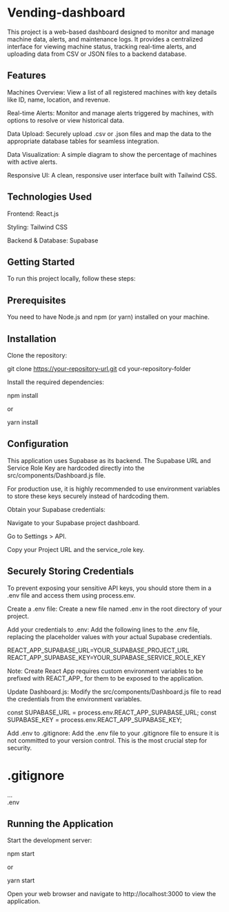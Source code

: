 # Vending-dashboard


This project is a web-based dashboard designed to monitor and manage machine data, alerts, and maintenance logs. It provides a centralized interface for viewing machine status, tracking real-time alerts, and uploading data from CSV or JSON files to a backend database.

## Features
Machines Overview: View a list of all registered machines with key details like ID, name, location, and revenue.

Real-time Alerts: Monitor and manage alerts triggered by machines, with options to resolve or view historical data.

Data Upload: Securely upload .csv or .json files and map the data to the appropriate database tables for seamless integration.

Data Visualization: A simple diagram to show the percentage of machines with active alerts.

Responsive UI: A clean, responsive user interface built with Tailwind CSS.

## Technologies Used
Frontend: React.js

Styling: Tailwind CSS

Backend & Database: Supabase

## Getting Started
To run this project locally, follow these steps:

## Prerequisites
You need to have Node.js and npm (or yarn) installed on your machine.

## Installation
Clone the repository:

git clone https://your-repository-url.git
cd your-repository-folder

Install the required dependencies:

npm install

or

yarn install

## Configuration
This application uses Supabase as its backend. The Supabase URL and Service Role Key are hardcoded directly into the src/components/Dashboard.js file.

For production use, it is highly recommended to use environment variables to store these keys securely instead of hardcoding them.

Obtain your Supabase credentials:

Navigate to your Supabase project dashboard.

Go to Settings > API.

Copy your Project URL and the service_role key.

## Securely Storing Credentials
To prevent exposing your sensitive API keys, you should store them in a .env file and access them using process.env.

Create a .env file:
Create a new file named .env in the root directory of your project.

Add your credentials to .env:
Add the following lines to the .env file, replacing the placeholder values with your actual Supabase credentials.

REACT_APP_SUPABASE_URL=YOUR_SUPABASE_PROJECT_URL
REACT_APP_SUPABASE_KEY=YOUR_SUPABASE_SERVICE_ROLE_KEY

Note: Create React App requires custom environment variables to be prefixed with REACT_APP_ for them to be exposed to the application.

Update Dashboard.js:
Modify the src/components/Dashboard.js file to read the credentials from the environment variables.

const SUPABASE_URL = process.env.REACT_APP_SUPABASE_URL;
const SUPABASE_KEY = process.env.REACT_APP_SUPABASE_KEY;

Add .env to .gitignore:
Add the .env file to your .gitignore file to ensure it is not committed to your version control. This is the most crucial step for security.

# .gitignore
...  
.env

## Running the Application
Start the development server:

npm start

or

yarn start

Open your web browser and navigate to http://localhost:3000 to view the application.
